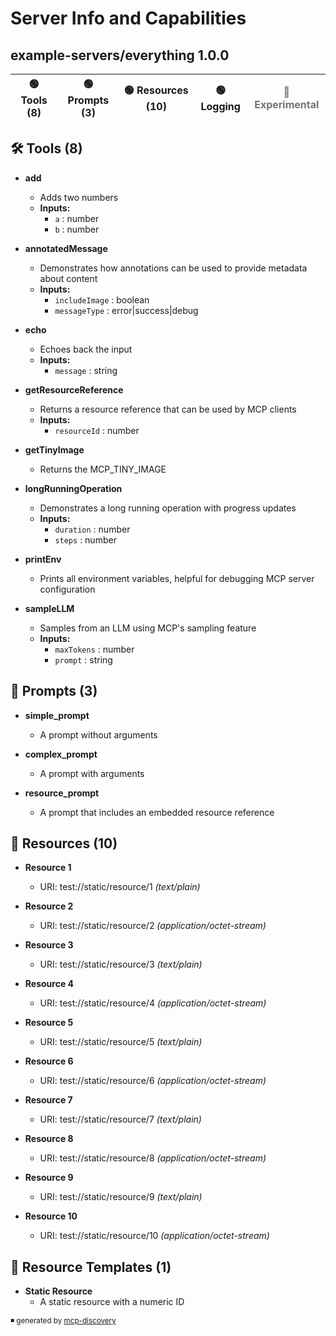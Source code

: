 # Server Info and Capabilities

<!-- mcp-discovery-render template=md-plain -->
## example-servers/everything 1.0.0
| 🟢 Tools (8) | 🟢 Prompts (3) | 🟢 Resources (10) | 🟢 Logging | <span style="opacity:0.6">🔴 Experimental</span> |
| --- | --- | --- | --- | --- |
## 🛠️ Tools (8)


- **add**
  - Adds two numbers
  - **Inputs:**
      - <code>a</code> : number<br />
      - <code>b</code> : number<br />

- **annotatedMessage**
  - Demonstrates how annotations can be used to provide metadata about content
  - **Inputs:**
      - <code>includeImage</code> : boolean<br />
      - <code>messageType</code> : error|success|debug<br />

- **echo**
  - Echoes back the input
  - **Inputs:**
      - <code>message</code> : string<br />

- **getResourceReference**
  - Returns a resource reference that can be used by MCP clients
  - **Inputs:**
      - <code>resourceId</code> : number<br />

- **getTinyImage**
  - Returns the MCP_TINY_IMAGE

- **longRunningOperation**
  - Demonstrates a long running operation with progress updates
  - **Inputs:**
      - <code>duration</code> : number<br />
      - <code>steps</code> : number<br />

- **printEnv**
  - Prints all environment variables, helpful for debugging MCP server configuration

- **sampleLLM**
  - Samples from an LLM using MCP's sampling feature
  - **Inputs:**
      - <code>maxTokens</code> : number<br />
      - <code>prompt</code> : string<br />


## 📝 Prompts (3)


- **simple_prompt**
  - A prompt without arguments

- **complex_prompt**
  - A prompt with arguments

- **resource_prompt**
  - A prompt that includes an embedded resource reference

## 📄 Resources (10)


- **Resource 1**

  - URI: <a>test://static/resource/1</a> <i>(text/plain)</i>

- **Resource 2**

  - URI: <a>test://static/resource/2</a> <i>(application/octet-stream)</i>

- **Resource 3**

  - URI: <a>test://static/resource/3</a> <i>(text/plain)</i>

- **Resource 4**

  - URI: <a>test://static/resource/4</a> <i>(application/octet-stream)</i>

- **Resource 5**

  - URI: <a>test://static/resource/5</a> <i>(text/plain)</i>

- **Resource 6**

  - URI: <a>test://static/resource/6</a> <i>(application/octet-stream)</i>

- **Resource 7**

  - URI: <a>test://static/resource/7</a> <i>(text/plain)</i>

- **Resource 8**

  - URI: <a>test://static/resource/8</a> <i>(application/octet-stream)</i>

- **Resource 9**

  - URI: <a>test://static/resource/9</a> <i>(text/plain)</i>

- **Resource 10**

  - URI: <a>test://static/resource/10</a> <i>(application/octet-stream)</i>

## 🧩 Resource Templates (1)


- **Static Resource**
  - A static resource with a numeric ID

<sup>◾ generated by [mcp-discovery](https://github.com/rust-mcp-stack/mcp-discovery)</sup>
<!-- mcp-discovery-render-end -->
